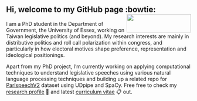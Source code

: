 ## Hi, welcome to my GitHub page :bowtie: <img src="https://raw.githack.com/yl17124/DMASS/master/logo/Essex.jpg" width="175" height= "50" align="right" />  <br />  

I am a PhD student in the Department of Government, the University of Essex, working on Taiwan legislative politics (and beyond). My research interests are mainly in distributive politics and roll call polarization within congress, and particularly in how electoral motives shape preference, representation and ideological positionings. 

Apart from my PhD project, I’m currently working on applying computational techniques to understand legislative speeches using various natural language processing techniques and building up a related repo for [ParlspeechV2](https://github.com/yl17124/Parliament-Speech-Processing-Python) dataset using UDpipe and SpaCy. Free free to check my [research profile](https://yl17124.github.io/project/) :open_file_folder: and latest [curriculum vitae](https://raw.githack.com/yl17124/CV/master/CV.pdf) :clipboard: out.

